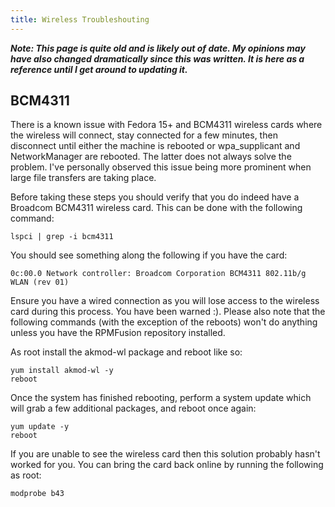 ```yaml
---
title: Wireless Troubleshouting
---
```


***Note: This page is quite old and is likely out of date. My opinions may have
also changed dramatically since this was written. It is here as a reference
until I get around to updating it.***

## BCM4311

There is a known issue with Fedora 15+ and BCM4311 wireless cards where the
wireless will connect, stay connected for a few minutes, then disconnect until
either the machine is rebooted or wpa_supplicant and NetworkManager are
rebooted. The latter does not always solve the problem. I've personally
observed this issue being more prominent when large file transfers are taking
place.

Before taking these steps you should verify that you do indeed have a Broadcom
BCM4311 wireless card. This can be done with the following command:

```
lspci | grep -i bcm4311
```

You should see something along the following if you have the card:

```
0c:00.0 Network controller: Broadcom Corporation BCM4311 802.11b/g WLAN (rev 01)
```

Ensure you have a wired connection as you will lose access to the wireless card
during this process. You have been warned :). Please also note that the
following commands (with the exception of the reboots) won't do anything unless
you have the RPMFusion repository installed.

As root install the akmod-wl package and reboot like so:

```
yum install akmod-wl -y
reboot
```

Once the system has finished rebooting, perform a system update which will grab
a few additional packages, and reboot once again:

```
yum update -y
reboot
```

If you are unable to see the wireless card then this solution probably hasn't
worked for you. You can bring the card back online by running the following as
root:

```
modprobe b43
```
